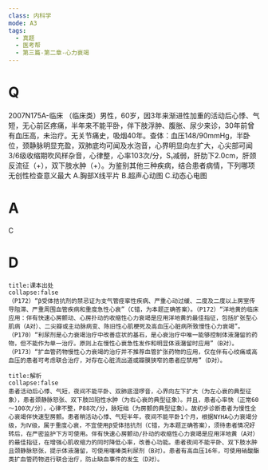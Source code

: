 ```yaml
---
class: 内科学
mode: A3
tags:
  - 真题
  - 医考帮
  - 第三篇-第二章-心力衰竭
---
```


# Q
2007N175A-临床 （临床类）男性，60岁，因3年来渐进性加重的活动后心悸、气短，无心前区疼痛，半年来不能平卧，伴下肢浮肿、腹胀、尿少来诊，30年前曾有血压高，未治疗。无关节痛史，吸烟40年。查体：血压148/90mmHg，半卧位，颈静脉明显充盈，双肺底均可闻及水泡音，心界明显向左扩大，心尖部可闻3/6级收缩期吹风样杂音，心律整，心率103次/分，S₁减弱，肝肋下2.0cm，肝颈反流征（+），双下肢水肿（+）。为鉴别其他三种疾病，结合患者病情，下列哪项无创性检查意义最大
A.胸部X线平片
B.超声心动图
C.动态心电图

# A
C
# D
```ad-note
title:课本出处
collapse:false
（P172）“β受体拮抗剂的禁忌证为支气管痉挛性疾病、严重心动过缓、二度及二度以上房室传导阻滞、严重周围血管疾病和重度急性心衰”（C错，为本题正确答案）。（P172）“洋地黄的临床应用：伴有快速心房颤动、心房扑动的收缩性心力衰竭是应用洋地黄的最佳指征，包括扩张型心肌病（A对）、二尖瓣或主动脉病变、陈旧性心肌梗死及高血压心脏病所致慢性心力衰竭”。（P170）“利尿剂是心力衰竭治疗中改善症状的基石，是心衰治疗中唯一能够控制体液潴留的药物，但不能作为单一治疗。原则上在慢性心衰急性发作和明显体液潴留时应用”（B对）。（P173）“扩血管药物慢性心力衰竭的治疗并不推荐血管扩张药物的应用，仅在伴有心绞痛或高血压的患者可考虑联合治疗，对存在心脏流出道或瓣膜狭窄的患者应禁用”（D对）。
```

```ad-summary
title:解析
collapse:false
患者活动后心悸、气短，夜间不能平卧、双肺底湿啰音，心界向左下扩大（为左心衰的典型征象），患者颈静脉怒张、双下肢凹陷性水肿（为右心衰的典型征象）。并且，患者心率快（正常60～100次/分），心律不整，P88次/分，脉短绌（为房颤的典型征象）。故初步诊断患者为慢性全心衰竭伴快速型房颤。患者稍活动心悸、气短半年，夜间不能平卧1个月，根据NYHA心力衰竭分级，为Ⅳ级，属于重度心衰，不宜使用β受体拮抗剂（C错，为本题正确答案），须待患者情况好转后，在严密监护下方可使用。伴有快速心房颤动/扑动的收缩性心力衰竭是应用洋地黄（A对）的最佳指征，在增强心肌收缩力的同时降低心率，改善心功能。患者夜间不能平卧、双下肢水肿且颈静脉怒张，提示体液潴留，可使用噻嗪类利尿剂（B对）。患者有高血压16年，可使用硝酸酯类扩血管药物进行联合治疗，防止缺血事件的发生（D对）。
```

